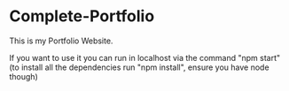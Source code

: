 # Complete-Portfolio

This is my Portfolio Website.

If you want to use it you can run in localhost via the command "npm start" 
(to install all the dependencies run "npm install", ensure you have node though)
